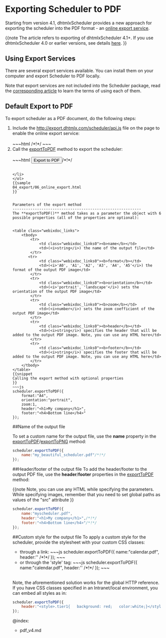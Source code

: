  Exporting Scheduler to PDF
===========================
Starting from version 4.1, dhtmlxScheduler provides a new approach for exporting the scheduler into the PDF format - 
an [online export service](pdf.md#defaultexporttopdf).

{{note
The article refers to exporting of dhtmlxScheduler 4.1+. If you use dhtmlxScheduler 4.0 or earlier versions, see details [here](pdf_v4.md).
}}


Using Export Services
-----------------------

There are several export services available. You can install them on your computer and export Scheduler to PDF locally.

Note that export services are not included into the Scheduler package, 
read the [corresponding article](http://dhtmlx.com/docs/products/dhtmlxGantt/export.shtml) to learn the terms of using each of them.


Default Export to PDF
----------------------

To export scheduler as a PDF document, do the following steps:

<ol>
	<li>Include the <a href="http://export.dhtmlx.com/scheduler/api.js" target="_blank">http://export.dhtmlx.com/scheduler/api.js</a> file on the page to enable the online export service: <br> <br>
~~~html
<script src="codebase/dhtmlxscheduler.js"></script>
<script src="http://export.dhtmlx.com/scheduler/api.js"></script>  /*!*/
<link rel="stylesheet" href="codebase/dhtmlxscheduler.css" type="text/css">
~~~
</li>
	<li>Call the <a href="pdf.md#parametersoftheexportmethod">exportToPDF</a> method to export the scheduler: <br> <br>
~~~html
<input value="Export to PDF" type="button" onclick='scheduler.exportToPDF()'>/*!*/

<script>
	scheduler.config.xml_date="%Y-%m-%d %H:%i";
	scheduler.init('scheduler_here',new Date(2009,5,30),"month");
	scheduler.load("data/events.xml");
</script>
~~~

</li>
</ol>
{{sample
04_export/06_online_export.html
}}


Parameters of the export method
----------------------------------------------------------
The **exportToPDF()** method takes as a parameter the object with 6 possible properties (all of the properties are optional):


<table class="webixdoc_links">
	<tbody>
    	<tr>
			<td class="webixdoc_links0"><b>name</b></td>
			<td>(<i>string</i>) the name of the output file</td>
		</tr>
       <tr>
			<td class="webixdoc_links0"><b>format</b></td>
			<td>(<i>'A0', 'A1', 'A2', 'A3', 'A4', 'A5'</i>) the format of the output PDF image</td>
		</tr>
        <tr>
			<td class="webixdoc_links0"><b>orientation</b></td>
			<td>(<i>'portrait', 'landscape'</i>) sets the orientation of the output PDF image</td>
		</tr>        
        <tr>
			<td class="webixdoc_links0"><b>zoom</b></td>
			<td>(<i>number</i>) sets the zoom coefficient of the output PDF image</td>
		</tr>
        <tr>
			<td class="webixdoc_links0"><b>header</b></td>
			<td>(<i>string</i>) specifies the header that will be added to the output PDF image. Note, you can use any HTML here</td>
		</tr>
        <tr>
			<td class="webixdoc_links0"><b>footer</b></td>
			<td>(<i>string</i>) specifies the footer that will be added to the output PDF image. Note, you can use any HTML here</td>
		</tr>
    </tbody>
</table>
{{snippet
Calling the export method with optional properties
}}
~~~js
scheduler.exportToPDF({
	format:"A4",
    orientation:"portrait",
    zoom:1,
    header:"<h1>My company</h1>",
    footer:"<h4>Bottom line</h4>"
});
~~~


##Name of the output file

To set a custom name for the output file, use the **name** property in the <a href="pdf.md#parametersoftheexportmethods">exportToPDF</a>/<a href="pdf.md#parametersoftheexportmethods">exportToPNG</a> method:

~~~js
scheduler.exportToPDF({
	name:"my_beautiful_scheduler.pdf"/*!*/
});
~~~


##Header/footer of the output file
To add the header/footer to the output PDF file, use the **header**/**footer** properties in the <a href="pdf.md#parametersoftheexportmethod">exportToPDF</a> method:

{{note
Note, you can use any HTML while specifying the parameters. While specifying images, remember that you need to set global paths as values of the "src" attribute
}}

~~~js
scheduler.exportToPDF({
	name:"myscheduler.pdf",
	header:"<h1>My company</h1>",/*!*/
	footer:"<h4>Bottom line</h4>"/*!*/
});
~~~


##Custom style for the output file
To apply a custom style for the scheduler, provide the stylesheet with your custom CSS classes:

<ul>
	<li>through a link:
~~~js
scheduler.exportToPDF({
    name:"calendar.pdf",
    header:'<link rel="stylesheet" href="http://mysite.com/custom.css">' /*!*/
});
~~~
	</li>
	<li>or through the 'style' tag:
~~~js
scheduler.exportToPDF({
    name:"calendar.pdf",
    header:'<style>... custom css classes here ...</style>' /*!*/
});
~~~
	</li>
</ul>
<br>

Note, the aforementioned solution works for the global HTTP reference. If you have CSS classes specified in an Intranet/local environment, you can embed all styles as in:

~~~js
scheduler.exportToPDF({
	header:"<style>.tier1{   background: red;   color:white;}</style>"
});
~~~



@index:
- pdf_v4.md